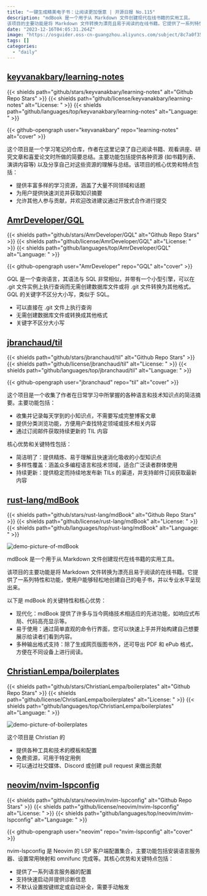 ```yaml
---
title: "一键生成精美电子书：让阅读更加惬意 | 开源日报 No.115"
description: "mdBook 是一个用于从 Markdown 文件创建现代在线书籍的实用工具。
该项目的主要功能是将 Markdown 文件转换为漂亮且易于阅读的在线书籍。它提供了一系列特性和功能，使用户能够轻松地创建自己的电子书，并以专业水平呈现出来。"
date: "2023-12-16T04:05:31.264Z"
image: "https://osguider.oss-cn-guangzhou.aliyuncs.com/subject/8c7a0f35e440f85480b8df1227a3321b.png"
tags: []
categories:
  - "daily"
---
```


## [keyvanakbary/learning-notes](https://github.com/keyvanakbary/learning-notes)

{{< shields path="github/stars/keyvanakbary/learning-notes" alt="Github Repo Stars" >}} {{< shields path="github/license/keyvanakbary/learning-notes" alt="License: " >}} {{< shields path="github/languages/top/keyvanakbary/learning-notes" alt="Language: " >}}

{{< github-opengraph user="keyvanakbary" repo="learning-notes" alt="cover" >}}

这个项目是一个学习笔记的仓库，作者在这里记录了自己阅读书籍、观看讲座、研究文章和喜爱论文时所做的简要总结。主要功能包括提供各种资源 (如书籍列表、演讲内容等) 以及分享自己对这些资源的理解与总结。该项目的核心优势和特点包括：

- 提供丰富多样的学习资源，涵盖了大量不同领域和话题
- 为用户提供快速浏览并获取知识摘要
- 允许其他人参与贡献，并欢迎改进建议通过开放式合作进行提交
  
## [AmrDeveloper/GQL](https://github.com/AmrDeveloper/GQL)

{{< shields path="github/stars/AmrDeveloper/GQL" alt="Github Repo Stars" >}} {{< shields path="github/license/AmrDeveloper/GQL" alt="License: " >}} {{< shields path="github/languages/top/AmrDeveloper/GQL" alt="Language: " >}}

{{< github-opengraph user="AmrDeveloper" repo="GQL" alt="cover" >}}

GQL 是一个查询语言，其语法与 SQL 非常相似，并带有一个小型引擎，可以在 .git 文件实例上执行查询而无需创建数据库文件或将 .git 文件转换为其他格式。GQL 的关键字不区分大小写，类似于 SQL。

- 可以直接在 .git 文件上执行查询
- 无需创建数据库文件或转换成其他格式
- 关键字不区分大小写
  
## [jbranchaud/til](https://github.com/jbranchaud/til)

{{< shields path="github/stars/jbranchaud/til" alt="Github Repo Stars" >}} {{< shields path="github/license/jbranchaud/til" alt="License: " >}} {{< shields path="github/languages/top/jbranchaud/til" alt="Language: " >}}

{{< github-opengraph user="jbranchaud" repo="til" alt="cover" >}}

这个项目是一个收集了作者在日常学习中所掌握的各种语言和技术知识点的简洁摘要。主要功能包括：

- 收集并记录每天学到的小知识点，不需要写成完整博客文章
- 提供分类浏览功能，方便用户查找特定领域或技术相关内容
- 通过订阅邮件获取持续更新的 TIL 内容

核心优势和关键特性包括：

- 简洁明了：提供精炼、易于理解且快速消化吸收的小型知识点
- 多样性覆盖：涵盖众多编程语言和技术领域，适合广泛读者群体使用
- 持续更新：提供稳定而持续地发布新 TILs 的渠道，并支持邮件订阅获取最新内容
  
## [rust-lang/mdBook](https://github.com/rust-lang/mdBook)

{{< shields path="github/stars/rust-lang/mdBook" alt="Github Repo Stars" >}} {{< shields path="github/license/rust-lang/mdBook" alt="License: " >}} {{< shields path="github/languages/top/rust-lang/mdBook" alt="Language: " >}}

![demo-picture-of-mdBook](https://picgo-daily.oss-cn-guangzhou.aliyuncs.com/picgo-daily/2023/99dc946d45894733678063daff9ad5b3.png)

mdBook 是一个用于从 Markdown 文件创建现代在线书籍的实用工具。

该项目的主要功能是将 Markdown 文件转换为漂亮且易于阅读的在线书籍。它提供了一系列特性和功能，使用户能够轻松地创建自己的电子书，并以专业水平呈现出来。

以下是 mdBook 的关键特性和核心优势：

- 现代化：mdBook 提供了许多与当今网络技术相适应的先进功能，如响应式布局、代码高亮显示等。
- 易于使用：通过简单直观的命令行界面，您可以快速上手并开始构建自己想要展示给读者们看到内容。
- 多种输出格式支持：除了生成网页版图书外，还可导出 PDF 和 ePub 格式，方便在不同设备上进行阅读。
  
## [ChristianLempa/boilerplates](https://github.com/ChristianLempa/boilerplates)

{{< shields path="github/stars/ChristianLempa/boilerplates" alt="Github Repo Stars" >}} {{< shields path="github/license/ChristianLempa/boilerplates" alt="License: " >}} {{< shields path="github/languages/top/ChristianLempa/boilerplates" alt="Language: " >}}

![demo-picture-of-boilerplates](https://osguider.oss-cn-guangzhou.aliyuncs.com/subject/54e4d4e59de8c752bf87ee216b7246be.jpeg)

这个项目是 Christian 的 

- 提供各种工具和技术的模板和配置
- 免费资源，可用于特定用例
- 可以通过社交媒体、Discord 或创建 pull request 来做出贡献
  
## [neovim/nvim-lspconfig](https://github.com/neovim/nvim-lspconfig)

{{< shields path="github/stars/neovim/nvim-lspconfig" alt="Github Repo Stars" >}} {{< shields path="github/license/neovim/nvim-lspconfig" alt="License: " >}} {{< shields path="github/languages/top/neovim/nvim-lspconfig" alt="Language: " >}}

{{< github-opengraph user="neovim" repo="nvim-lspconfig" alt="cover" >}}

nvim-lspconfig 是 Neovim 的 LSP 客户端配置集合，主要功能包括安装语言服务器、设置常用映射和 omnifunc 完成等。其核心优势和关键特点包括：

- 提供了一系列语言服务器的配置
- 支持快速启动并提供诊断信息
- 不默认设置按键绑定或自动补全，需要手动触发
  
